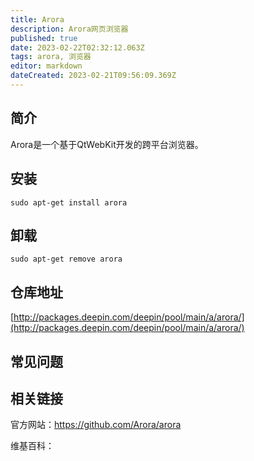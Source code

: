```yaml
---
title: Arora
description: Arora网页浏览器
published: true
date: 2023-02-22T02:32:12.063Z
tags: arora, 浏览器
editor: markdown
dateCreated: 2023-02-21T09:56:09.369Z
---
```


## 简介

Arora是一个基于QtWebKit开发的跨平台浏览器。

## 安装

`sudo apt-get install arora`

## 卸载

`sudo apt-get remove arora`

## 仓库地址

[http://packages.deepin.com/deepin/pool/main/a/arora/](http://packages.deepin.com/deepin/pool/main/a/arora/)

## 常见问题

## 相关链接
官方网站：https://github.com/Arora/arora

维基百科：
